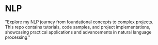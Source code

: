 # NLP
"Explore my NLP journey from foundational concepts to complex projects. This repo contains tutorials, code samples, and project implementations, showcasing practical applications and advancements in natural language processing."
